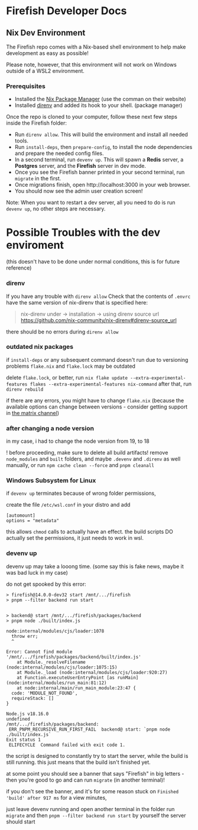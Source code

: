 # Firefish Developer Docs

## Nix Dev Environment
The Firefish repo comes with a Nix-based shell environment to help make development as easy as possible!

Please note, however, that this environment will not work on Windows outside of a WSL2 environment.

### Prerequisites

- Installed the [Nix Package Manager](https://nixos.org/download.html) (use the comman on their website)
- Installed [direnv](https://direnv.net/docs/installation.html) and added its hook to your shell. (package manager)

Once the repo is cloned to your computer, follow these next few steps inside the Firefish folder:

- Run `direnv allow`. This will build the environment and install all needed tools.
- Run `install-deps`, then `prepare-config`, to install the node dependencies and prepare the needed config files.
- In a second terminal,  run `devenv up`. This will spawn a **Redis** server, a **Postgres** server, and the **Firefish** server in dev mode.
- Once you see the Firefish banner printed in your second terminal, run `migrate` in the first.
- Once migrations finish, open http://localhost:3000 in your web browser.
- You should now see the admin user creation screen!

Note: When you want to restart a dev server, all you need to do is run `devenv up`, no other steps are necessary.

# Possible Troubles with the dev enviroment
(this doesn't have to be done under normal conditions, this is for future reference)

### direnv
If you have any trouble with `direnv allow`
Check that the contents of `.envrc` have the same version of nix-direnv that is specified here:
> nix-direnv under -> installation -> using direnv source url
> https://github.com/nix-community/nix-direnv#direnv-source_url

there should be no errors during `direnv allow`

### outdated nix packages
if `install-deps` or any subsequent command doesn't run due to versioning problems
`flake.nix` and `flake.lock` may be outdated

delete `flake.lock`, or better, run `nix flake update --extra-experimental-features flakes --extra-experimental-features nix-command`
after that, run `direnv rebuild`

if there are any errors, you might have to change `flake.nix`
(because the available options can change between versions - consider getting support in [the matrix channel](https://matrix.to/#/#firefish:matrix.fedibird.com))

### after changing a node version
in my case, i had to change the node version from 19, to 18

! before proceeding, make sure to delete all build artifacts! 
remove `node_modules` and `built` folders, and maybe `.devenv` and `.direnv` as well
manually, or run `npm cache clean --force` and `pnpm cleanall`

### Windows Subsystem for Linux
if `devenv up` terminates because of wrong folder permissions, 

create the file `/etc/wsl.conf` in your distro and add
```shell
[automount]
options = "metadata"
```

this allows `chmod` calls to actually have an effect.
the build scripts DO actually set the permissions, it just needs to work in wsl.

### devenv up
devenv up may take a looong time. (some say this is fake news, maybe it was bad luck in my case)

do not get spooked by this error:
```
> firefish@14.0.0-dev32 start /mnt/.../firefish
> pnpm --filter backend run start


> backend@ start /mnt/.../firefish/packages/backend
> pnpm node ./built/index.js

node:internal/modules/cjs/loader:1078
  throw err;
  ^

Error: Cannot find module '/mnt/.../firefish/packages/backend/built/index.js'
    at Module._resolveFilename (node:internal/modules/cjs/loader:1075:15)
    at Module._load (node:internal/modules/cjs/loader:920:27)
    at Function.executeUserEntryPoint [as runMain] (node:internal/modules/run_main:81:12)
    at node:internal/main/run_main_module:23:47 {
  code: 'MODULE_NOT_FOUND',
  requireStack: []
}

Node.js v18.16.0
undefined
/mnt/.../firefish/packages/backend:
 ERR_PNPM_RECURSIVE_RUN_FIRST_FAIL  backend@ start: `pnpm node ./built/index.js`
Exit status 1
 ELIFECYCLE  Command failed with exit code 1.
```

the script is designed to constantly try to start the server, while the build is still running.
this just means that the build isn't finished yet.

at some point you should see a banner that says "Firefish" in big letters -
then you're good to go and can run `migrate` (in another terminal)!

if you don't see the banner, 
and it's for some reason stuck on `Finished 'build' after 917 ms` for a view minutes,

just leave devenv running and open another terminal in the folder 
run `migrate` and then `pnpm --filter backend run start` by yourself
the server should start
